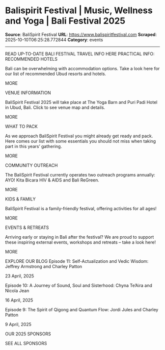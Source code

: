 # Balispirit Festival | Music, Wellness and Yoga | Bali Festival 2025

**Source**: BaliSpirit Festival
**URL**: https://www.balispiritfestival.com
**Scraped**: 2025-10-10T06:25:28.772844
**Category**: events

---

READ UP-TO-DATE BALI FESTIVAL TRAVEL INFO HERE
PRACTICAL INFO:
RECOMMENDED HOTELS

Bali can be overwhelming with accommodation options. Take a look here for our list of recommended Ubud resorts and hotels.

MORE

VENUE INFORMATION

BaliSpirit Festival 2025 will take place at The Yoga Barn and Puri Padi Hotel in Ubud, Bali.
Click to see venue map and details.

MORE

WHAT TO PACK

As we approach BaliSpirit Festival you might already get ready and pack. Here comes our list with some essentials you should not miss when taking part in this years’ gathering.

MORE

COMMUNITY OUTREACH

The BaliSpirit Festival currently operates two outreach programs annually: AYO! Kita Bicara HIV & AIDS and Bali ReGreen.

MORE

KIDS & FAMILY

BaliSpirit Festival is a family-friendly festival, offering activities for all ages!

MORE

EVENTS & RETREATS

Arriving early or staying in Bali after the festival? We are proud to support these inspiring external events, workshops and retreats – take a look here!

MORE

EXPLORE OUR BLOG
Episode 11: Self-Actualization and Vedic Wisdom: Jeffrey Armstrong and Charley Patton

23 April, 2025

Episode 10: A Journey of Sound, Soul and Sisterhood: Chyna Te’Aira and Nicola Jean

16 April, 2025

Episode 9: The Spirit of Qigong and Quantum Flow: Jordi Jules and Charley Patton

9 April, 2025

OUR 2025 SPONSORS

    

SEE ALL SPONSORS
